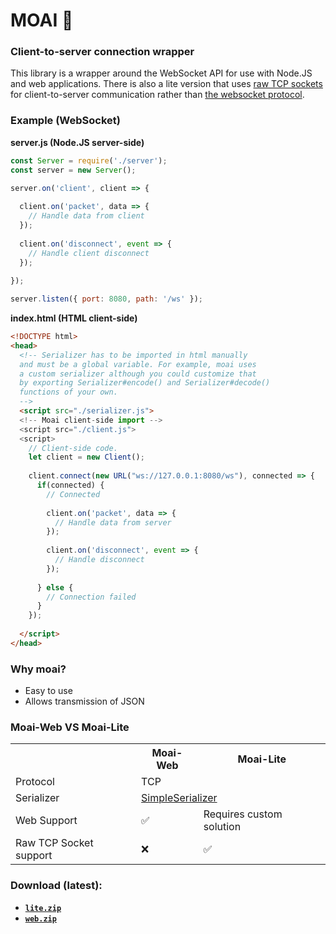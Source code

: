 # MOAI 🗿
### Client-to-server connection wrapper
This library is a wrapper around the WebSocket API for use with Node.JS and web applications. There is also a lite version that uses [raw TCP sockets](https://nodejs.org/api/net.html) for client-to-server communication rather than [the websocket protocol](https://rfc-editor.org/rfc/rfc6455).

### Example (WebSocket)
**server.js (Node.JS server-side)**
```js
const Server = require('./server');
const server = new Server();

server.on('client', client => {
  
  client.on('packet', data => {
    // Handle data from client
  });
  
  client.on('disconnect', event => {
    // Handle client disconnect
  });
  
});

server.listen({ port: 8080, path: '/ws' });
```
**index.html (HTML client-side)**
```html
<!DOCTYPE html>
<head>
  <!-- Serializer has to be imported in html manually
  and must be a global variable. For example, moai uses
  a custom serializer although you could customize that
  by exporting Serializer#encode() and Serializer#decode()
  functions of your own.
  -->
  <script src="./serializer.js">
  <!-- Moai client-side import -->
  <script src="./client.js">
  <script>
    // Client-side code.
    let client = new Client();
    
    client.connect(new URL("ws://127.0.0.1:8080/ws"), connected => {
      if(connected) {
        // Connected
        
        client.on('packet', data => {
          // Handle data from server
        });
        
        client.on('disconnect', event => {
          // Handle disconnect
        });
        
      } else {
        // Connection failed
      }
    });
    
  </script>
</head>
```

### Why moai?
- Easy to use
- Allows transmission of JSON

### Moai-Web VS Moai-Lite
<table>
  <tr>
    <th></th>
    <th>Moai-Web</th>
    <th>Moai-Lite</th>
  </tr>
  <tr>
    <td>Protocol</td>
    <td colspan=2>TCP</td>
  </tr>
  <tr>
    <td>Serializer</td>
    <td colspan=2><a href="https://gist.github.com/z3db0y/dc56095b44436488c6c1448fcb54ac9d">SimpleSerializer</a></td>
  </tr>
  <tr>
    <td>Web Support</td>
    <td>✅</td>
    <td>Requires custom solution</td>
  </tr>
  <tr>
    <td>Raw TCP Socket support</td>
    <td>❌</td>
    <td>✅</td>
  </tr>
</table>

### Download (latest):
- [**`lite.zip`**](https://github.com/z3db0y/moai/releases/latest/download/lite.zip)
- [**`web.zip`**](https://github.com/z3db0y/moai/releases/latest/download/web.zip)
